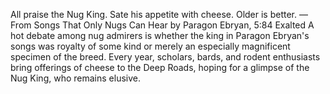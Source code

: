 All praise the Nug King.
Sate his appetite with cheese.
Older is better.
—From Songs That Only Nugs Can Hear by Paragon Ebryan, 5:84 Exalted
A hot debate among nug admirers is whether the king in Paragon Ebryan's songs was royalty of some kind or merely an especially magnificent specimen of the breed. Every year, scholars, bards, and rodent enthusiasts bring offerings of cheese to the Deep Roads, hoping for a glimpse of the Nug King, who remains elusive.
